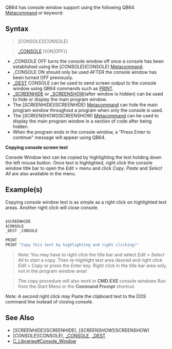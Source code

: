QB64 has console window support using the following QB64 [Metacommand](Metacommand) or keyword:

## Syntax

>  [$CONSOLE]($CONSOLE)

>  [_CONSOLE](_CONSOLE) [{ON|OFF}]

* _CONSOLE OFF turns the console window off once a console has been established using the [$CONSOLE]($CONSOLE) [Metacommand](Metacommand).
* _CONSOLE ON should only be used AFTER the console window has been turned OFF previously.
* [_DEST](_DEST) CONSOLE can be used to send screen output to the console window using QB64 commands such as [PRINT](PRINT).
* [_SCREENHIDE](_SCREENHIDE) or [_SCREENSHOW](_SCREENSHOW)(after window is hidden) can be used to hide or display the main program window.
* The [$SCREENHIDE]($SCREENHIDE) [Metacommand](Metacommand) can hide the main program window throughout a program when only the console is used.
* The [$SCREENSHOW]($SCREENSHOW) [Metacommand](Metacommand) can be used to display the main program window in a section of code after being hidden.
* When the program ends in the console window, a "Press Enter to continue" message will appear using QB64.

**Copying console screen text**

Console Window text can be copied by highlighting the text holding down the left mouse button. Once text is highlighted, right click the console window title bar to open the *Edit >* menu and click *Copy*. *Paste* and *Select All* are also available in the menu.

## Example(s)

Copying console window text is as simple as a right click on highlighted text areas. Another right click will close console.

```vb

$SCREENHIDE
$CONSOLE
_DEST _CONSOLE

PRINT
PRINT "Copy this text by highlighting and right clicking!" 

```

> *Note:* You may have to right click the title bar and select *Edit > Select All* to start a copy. Then re-highlight text area desired and right click *Edit > Copy* or press the *Enter* key. Right click in the title bar area only, not in the program window area!


> The copy procedure will also work in **CMD.EXE** console windows Run from the Start Menu or the **Command Prompt** shortcut. 

*Note:* A second right click may Paste the clipboard text to the DOS command line instead of closing console.

## See Also

* [$SCREENHIDE]($SCREENHIDE), [$SCREENSHOW]($SCREENSHOW)
* [$CONSOLE]($CONSOLE), [_CONSOLE](_CONSOLE), [_DEST](_DEST)
* [C_Libraries#Console_Window](C-Libraries#Console_Window)

